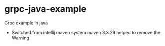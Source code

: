 # grpc-java-example
Grpc example in java 

* Switched from intellij maven system maven 3.3.29 helped to remove the Warning
